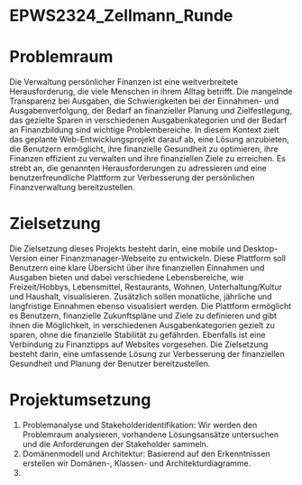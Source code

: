 # EPWS2324_Zellmann_Runde

# Problemraum

Die Verwaltung persönlicher Finanzen ist eine weitverbreitete Herausforderung, die viele Menschen in ihrem Alltag betrifft. Die mangelnde Transparenz bei Ausgaben, die Schwierigkeiten bei der Einnahmen- und Ausgabenverfolgung, der Bedarf an finanzieller Planung und Zielfestlegung, das gezielte Sparen in verschiedenen Ausgabenkategorien und der Bedarf an Finanzbildung sind wichtige Problembereiche. In diesem Kontext zielt das geplante Web-Entwicklungsprojekt darauf ab, eine Lösung anzubieten, die Benutzern ermöglicht, ihre finanzielle Gesundheit zu optimieren, ihre Finanzen effizient zu verwalten und ihre finanziellen Ziele zu erreichen. Es strebt an, die genannten Herausforderungen zu adressieren und eine benutzerfreundliche Plattform zur Verbesserung der persönlichen Finanzverwaltung bereitzustellen.

# Zielsetzung 

Die Zielsetzung dieses Projekts besteht darin, eine mobile und Desktop-Version einer Finanzmanager-Webseite zu entwickeln. Diese Plattform soll Benutzern eine klare Übersicht über ihre finanziellen Einnahmen und Ausgaben bieten und dabei verschiedene Lebensbereiche, wie Freizeit/Hobbys, Lebensmittel, Restaurants, Wohnen, Unterhaltung/Kultur und Haushalt, visualisieren. Zusätzlich sollen monatliche, jährliche und langfristige Einnahmen ebenso visualisiert werden. Die Plattform ermöglicht es Benutzern, finanzielle Zukunftspläne und Ziele zu definieren und gibt ihnen die Möglichkeit, in verschiedenen Ausgabenkategorien gezielt zu sparen, ohne die finanzielle Stabilität zu gefährden. Ebenfalls ist eine Verbindung zu Finanztipps auf Websites vorgesehen. Die Zielsetzung besteht darin, eine umfassende Lösung zur Verbesserung der finanziellen Gesundheit und Planung der Benutzer bereitzustellen.

# Projektumsetzung

1. Problemanalyse und Stakeholderidentifikation: Wir werden den Problemraum analysieren, vorhandene Lösungsansätze untersuchen und die Anforderungen der Stakeholder sammeln.
2. Domänenmodell und Architektur: Basierend auf den Erkenntnissen erstellen wir Domänen-, Klassen- und Architekturdiagramme.
3. 
   

